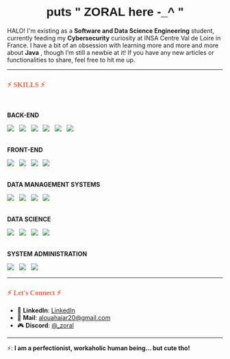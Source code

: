 

<h1 align="center" style="font-family: 'Orbitron', sans-serif;">puts " ZORAL here -_^ " </h1>

<!-- The paragraph content -->
<p>
  HALO! I'm existing as a <strong>Software and Data Science Engineering</strong> student, currently feeding my <strong>Cybersecurity</strong> curiosity at INSA Centre Val de Loire in France. I have a bit of an obsession with learning more and more and more about <strong>Java</strong> , though I’m still a newbie at it! If you have any new articles or functionalities to share, feel free to hit me up.
</p>

---

### <span style="font-family: 'Comic Sans MS', cursive; color: #FF6347;">⚡ SKILLS ⚡</span>


<br>

 **BACK-END**  
<div>
  <span><img src="https://img.shields.io/badge/Java-007396?style=for-the-badge&logo=openjdk&logoColor=white"></span> &nbsp;
  <span><img src="https://img.shields.io/badge/Spring%20Boot-6DB33F?style=for-the-badge&logo=springboot&logoColor=white"></span> &nbsp;
  <span><img src="https://img.shields.io/badge/Ruby_on_Rails-CC0000?style=for-the-badge&logo=rubyonrails&logoColor=white"></span> &nbsp;
  <span><img src="https://img.shields.io/badge/PHP-777BB4?style=for-the-badge&logo=php&logoColor=white"></span> &nbsp;
  <span><img src="https://img.shields.io/badge/Node.js-339933?style=for-the-badge&logo=nodedotjs&logoColor=white"></span> &nbsp;
  <span><img src="https://img.shields.io/badge/Express.js-000000?style=for-the-badge&logo=express&logoColor=white"></span> &nbsp;
</div>

<br>

 **FRONT-END**  
<div>
  <span><img src="https://img.shields.io/badge/React-61DAFB?style=for-the-badge&logo=react&logoColor=white"></span> &nbsp;
  <span><img src="https://img.shields.io/badge/SHADCN/UI-4B0082?style=for-the-badge"></span> &nbsp;
  <span><img src="https://img.shields.io/badge/Tailwind%20CSS-06B6D4?style=for-the-badge&logo=tailwindcss&logoColor=white"></span> &nbsp;
  <span><img src="https://img.shields.io/badge/JavaScript-F7DF1E?style=for-the-badge&logo=javascript&logoColor=white"></span> &nbsp;
</div>

<br>

 **DATA MANAGEMENT SYSTEMS**  
<div>
  <span><img src="https://img.shields.io/badge/MongoDB-47A248?style=for-the-badge&logo=mongodb&logoColor=white"></span> &nbsp;
  <span><img src="https://img.shields.io/badge/MySQL-4479A1?style=for-the-badge&logo=mysql&logoColor=white"></span> &nbsp;
  <span><img src="https://img.shields.io/badge/Oracle-F80000?style=for-the-badge&logo=oracle&logoColor=white"></span> &nbsp;
  <span><img src="https://img.shields.io/badge/PostgreSQL-4169E1?style=for-the-badge&logo=postgresql&logoColor=white"></span> &nbsp;
</div>

<br>

 **DATA SCIENCE**  
<div>
  <span><img src="https://img.shields.io/badge/Python-3776AB?style=for-the-badge&logo=python&logoColor=white"></span> &nbsp;
  <span><img src="https://img.shields.io/badge/Ruby-CC342D?style=for-the-badge&logo=ruby&logoColor=white"></span> &nbsp;
  <span><img src="https://img.shields.io/badge/Machine%20Learning-FF6F00?style=for-the-badge"></span> &nbsp;
  <span><img src="https://img.shields.io/badge/Deep%20Learning-276DC3?style=for-the-badge"></span> &nbsp;
</div>

<br>

 **SYSTEM ADMINISTRATION**  
<div>
    <span><img src="https://img.shields.io/badge/SELinux-8E2F82?style=for-the-badge"></span> &nbsp;
  <span><img src="https://img.shields.io/badge/GitHub%20Actions-2088FF?style=for-the-badge&logo=githubactions&logoColor=white"></span> &nbsp;
  <span><img src="https://img.shields.io/badge/GitLab%20CI/CD-FC6D26?style=for-the-badge&logo=gitlab&logoColor=white"></span> &nbsp;

</div>

---
 ### <span style="font-family: 'Comic Sans MS', cursive; color: #FF6347;">⚡ Let's Connect ⚡</span>

- 💼 **LinkedIn**: [LinkedIn](https://www.linkedin.com/in/hajaraloua-759502247/)
- 📧 **Mail**: [alouahajar20@gmail.com](mailto:alouahajar20@gmail.com)
- 🎮 **Discord**: [@_zoral](https://discord.gg/FbDmH9fj)


---
⚡: **I am a perfectionist, workaholic human being... but cute tho!** 

